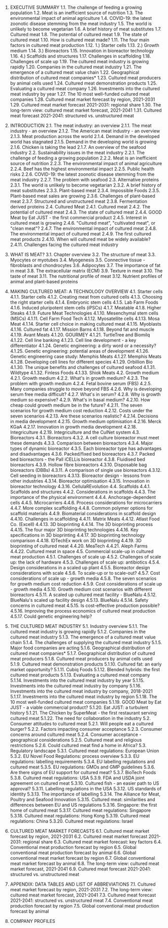 1.	EXECUTIVE SUMMARY
1.1.	The challenge of feeding a growing population
1.2.	Meat is an inefficient source of nutrition
1.3.	The environmental impact of animal agriculture
1.4.	COVID-19: the latest zoonotic disease stemming from the meat industry
1.5.	The world is unlikely to become vegetarian
1.6.	A brief history of meat substitutes
1.7.	Cultured meat
1.8.	The potential of cultured meat
1.9.	The state of cultured meat
1.10.	How is cultured meat made?
1.11.	The four main factors in cultured meat production
1.12.	1.) Starter cells
1.13.	2.) Growth medium
1.14.	3.) Bioreactors
1.15.	Innovation in bioreactor technology
1.16.	4.) Scaffolds and structures
1.17.	Challenges in scaffolding
1.18.	Challenges of scale up
1.19.	The cultured meat industry is growing rapidly
1.20.	Companies in the cultured meat industry
1.21.	The emergence of a cultured meat value chain
1.22.	Geographical distribution of cultured meat companies*
1.23.	Cultured meat producers by animal cells used
1.24.	Cultured meat demonstration products
1.25.	Evaluating a cultured meat company
1.26.	Investments into the cultured meat industry by year
1.27.	The 10 most well-funded cultured meat companies
1.28.	Cultured meat market forecast by region, 2021-2031
1.29.	Cultured meat market forecast 2021-2031: regional share
1.30.	The long-term view: cultured meat market forecast, 2021-2041
1.31.	Cultured meat forecast 2021-2041: structured vs. unstructured meat

2.	INTRODUCTION
2.1.	The meat industry: an overview
2.1.1.	The meat industry - an overview
2.1.2.	The American meat industry - an overview
2.1.3.	Meat production across the world
2.1.4.	Demand in the developed world has stagnated
2.1.5.	Demand in the developing world is growing
2.1.6.	Chicken is taking the lead
2.1.7.	An overview of the seafood industry
2.2.	Sustainability issues in the meat industry
2.2.1.	The challenge of feeding a growing population
2.2.2.	Meat is an inefficient source of nutrition
2.2.3.	The environmental impact of animal agriculture
2.2.4.	Beef has the highest environmental impact
2.2.5.	Public health risks
2.2.6.	COVID-19: the latest zoonotic disease stemming from the meat industry
2.2.7.	The problem with seafood
2.3.	Alternative proteins
2.3.1.	The world is unlikely to become vegetarian
2.3.2.	A brief history of meat substitutes
2.3.3.	Plant-based meat
2.3.4.	Impossible Foods
2.3.5.	Plant-based meat sales are growing
2.3.6.	Challenges of plant-based meat
2.3.7.	Structured and unstructured meat
2.3.8.	Fermentation derived proteins
2.4.	Cultured Meat
2.4.1.	Cultured meat
2.4.2.	The potential of cultured meat
2.4.3.	The state of cultured meat
2.4.4.	GOOD Meat by Eat JUST - the first commercial product
2.4.5.	Interest in cultured meat is growing
2.4.6.	"Cultured meat", "cultivated meat", or "clean meat"?
2.4.7.	The environmental impact of cultured meat
2.4.8.	The environmental impact of cultured meat
2.4.9.	The first cultured meat products
2.4.10.	When will cultured meat be widely available?
2.4.11.	Challenges facing the cultured meat industry

3.	WHAT IS MEAT?
3.1.	Chapter overview
3.2.	The structure of meat
3.3.	Myocytes or myotubes
3.4.	Myogenesis
3.5.	Connective tissue - fibroblasts and chondrocytes
3.6.	Adipocytes
3.7.	The importance of fat in meat
3.8.	The extracellular matrix (ECM)
3.9.	Texture in meat
3.10.	The taste of meat
3.11.	The nutritional profile of meat
3.12.	Nutrient profiles of animal and plant-based proteins

4.	MAKING CULTURED MEAT: A TECHNOLOGY OVERVIEW
4.1.	Starter cells
4.1.1.	Starter cells
4.1.2.	Creating meat from cultured cells
4.1.3.	Choosing the right starter cells
4.1.4.	Embryonic stem cells
4.1.5.	Lab Farm Foods
4.1.6.	Induced pluripotent stem cells (iPSCs)
4.1.7.	Meatable
4.1.8.	Higher Steaks
4.1.9.	Future Meat Technologies
4.1.10.	Mesenchymal stem cells (MSCs)
4.1.11.	Cell Farm Food Tech
4.1.12.	Myosatellite cells
4.1.13.	Mosa Meat
4.1.14.	Starter cell choice in making cultured meat
4.1.15.	Myoblasts
4.1.16.	Cultured fat
4.1.17.	Mission Barns
4.1.18.	Beyond fat and muscle
4.1.19.	Avant Meats
4.1.20.	GOURMEY
4.1.21.	TurtleTree and Biomilq
4.1.22.	Cell line banking
4.1.23.	Cell line development - a key differentiator
4.1.24.	Genetic engineering: a dirty word or a necessity?
4.1.25.	Genetic engineering: potential areas of development
4.1.26.	Genetic engineering case study: Memphis Meats
4.1.27.	Memphis Meats
4.1.28.	Developing cell lines for different species
4.1.29.	Orbillion Bio
4.1.30.	The unique benefits and challenges of cultured seafood
4.1.31.	Wildtype
4.1.32.	Finless Foods
4.1.33.	Shiok Meats
4.2.	Growth medium
4.2.1.	Growth medium
4.2.2.	What's in growth medium?
4.2.3.	The problem with growth medium
4.2.4.	Fetal bovine serum (FBS)
4.2.5.	Many companies struggle to move beyond FBS
4.2.6.	Why is developing serum free media difficult?
4.2.7.	What's in serum?
4.2.8.	Why is growth medium so expensive?
4.2.9.	What's in basal medium?
4.2.10.	How cheap could growth medium be in the future?
4.2.11.	The seven scenarios for growth medium cost reduction
4.2.12.	Costs under the seven scenarios
4.2.13.	Are these scenarios realistic?
4.2.14.	Decisions in media development
4.2.15.	Growth medium optimisation
4.2.16.	Merck KGaA
4.2.17.	Innovation in growth media development
4.2.18.	Integriculture
4.2.19.	Integriculture and the CulNet system
4.3.	Bioreactors
4.3.1.	Bioreactors
4.3.2.	A cell culture bioreactor must meet these demands
4.3.3.	Comparison between bioreactors
4.3.4.	Major types of dynamic bioreactor
4.3.5.	Each bioreactor type has advantages and disadvantages
4.3.6.	Packed/fixed bed bioreactors
4.3.7.	Packed bed bioreactors - the Pall iCELLis bioreactor
4.3.8.	Fluidised bed bioreactors
4.3.9.	Hollow fibre bioreactors
4.3.10.	Disposable bag bioreactors (DBBs)
4.3.11.	A comparison of single use bioreactors
4.3.12.	Cell seeding in bioreactors
4.3.13.	Bioreactor design - lessons from other industries
4.3.14.	Bioreactor optimisation
4.3.15.	Innovation in bioreactor technology
4.3.16.	CellulaREvolution
4.4.	Scaffolds
4.4.1.	Scaffolds and structures
4.4.2.	Considerations in scaffolds
4.4.3.	The importance of the physical environment
4.4.4.	Anchorage-dependent cells
4.4.5.	Microcarriers
4.4.6.	Process considerations for microcarriers
4.4.7.	More complex scaffolding
4.4.8.	Common polymer options for scaffold materials
4.4.9.	Biomaterial considerations in scaffold design
4.4.10.	Challenges in scaffolding
4.4.11.	Matrix Meats
4.4.12.	Atlast Food Co. (Excell)
4.4.13.	3D bioprinting
4.4.14.	The 3D bioprinting process
4.4.15.	The four major 3D bioprinting technologies
4.4.16.	Key specifications in 3D bioprinting
4.4.17.	3D bioprinting technology comparison
4.4.18.	IDTechEx work on 3D bioprinting
4.4.19.	3D bioprinting of cultured meat
4.4.20.	MeaTech
4.4.21.	Aleph Farms
4.4.22.	Cultured meat in space
4.5.	Commercial scale-up in cultured meat production
4.5.1.	Challenges of scale up
4.5.2.	Challenges of scale up: the lack of hardware
4.5.3.	Challenges of scale up: antibiotics
4.5.4.	Design considerations in a scaled up plant
4.5.5.	Bioreactor design considerations with scale
4.5.6.	To scale-up or to scale-out?
4.5.7.	Cost considerations of scale up - growth media
4.5.8.	The seven scenarios for growth medium cost reduction
4.5.9.	Cost considerations of scale up - growth media
4.5.10.	Growth medium cost scenarios with different bioreactors
4.5.11.	A scaled up cultured meat facility - BlueNalu
4.5.12.	BlueNalu's scaled up facility design
4.5.13.	BlueNalu
4.5.14.	Safety concerns in cultured meat
4.5.15.	Is cost-effective production possible?
4.5.16.	Improving the process economics of cultured meat production
4.5.17.	Could genetic engineering help?

5.	THE CULTURED MEAT INDUSTRY
5.1.	Industry overview
5.1.1.	The cultured meat industry is growing rapidly
5.1.2.	Companies in the cultured meat industry
5.1.3.	The emergence of a cultured meat value chain
5.1.4.	The challenges of supplying the cultured meat industry
5.1.5.	Major food companies are acting
5.1.6.	Geographical distribution of cultured meat companies*
5.1.7.	Geographical distribution of cultured meat producers
5.1.8.	Cultured meat producers by animal cells used
5.1.9.	Cultured meat demonstration products
5.1.10.	Cultured fat: an early market opportunity?
5.1.11.	Cubiq Foods
5.1.12.	Blended hybrids: the first cultured meat products
5.1.13.	Evaluating a cultured meat company
5.1.14.	Investments into the cultured meat industry by year
5.1.15.	Investments into the cultured meat industry by company
5.1.16.	Investments into the cultured meat industry by company, 2018-2021
5.1.17.	Investments into the cultured meat industry by region
5.1.18.	The 10 most well-funded cultured meat companies
5.1.19.	GOOD Meat by Eat JUST - a viable commercial product?
5.1.20.	Eat JUST: a turbulent history
5.1.21.	The Chicken by SuperMeat - the first restaurant serving cultured meat
5.1.22.	The need for collaboration in the industry
5.2.	Consumer attitudes to cultured meat
5.2.1.	Will people eat a cultured burger?
5.2.2.	Factors impacting consumer acceptance
5.2.3.	Consumer concerns around cultured meat
5.2.4.	Consumer acceptance - geographical considerations
5.2.5.	Cultured meat and religious restrictions
5.2.6.	Could cultured meat find a home in Africa?
5.3.	Regulatory landscape
5.3.1.	Cultured meat regulations: European Union
5.3.2.	EU Novel Food Regulations: process overview
5.3.3.	EU regulations: labelling requirements
5.3.4.	EU labelling regulations and cultured meat
5.3.5.	EU regulations: GMOs and GMP guidelines
5.3.6.	Are there signs of EU support for cultured meat?
5.3.7.	BioTech Foods
5.3.8.	Cultured meat regulations: USA
5.3.9.	FDA and USDA joint agreement on cultured meat
5.3.10.	Cultured fish - an easier path to US approval?
5.3.11.	Labelling regulations in the USA
5.3.12.	US standards of identity
5.3.13.	The importance of labelling
5.3.14.	The Alliance for Meat, Poultry and Seafood Innovation
5.3.15.	Cultured meat: similarities and differences between EU and US regulations
5.3.16.	Singapore: the first home of cultured meat
5.3.17.	Cultured meat regulations: Singapore
5.3.18.	Cultured meat regulations: Hong Kong
5.3.19.	Cultured meat regulations: China
5.3.20.	Cultured meat regulations: Israel

6.	CULTURED MEAT MARKET FORECASTS
6.1.	Cultured meat market forecast by region, 2021-2031
6.2.	Cultured meat market forecast 2021-2031: regional share
6.3.	Cultured meat market forecast: key factors
6.4.	Conventional meat production forecast by region
6.5.	Global conventional meat production forecast by animal
6.6.	Global conventional meat market forecast by region
6.7.	Global conventional meat market forecast by animal
6.8.	The long-term view: cultured meat market forecast, 2021-2041
6.9.	Cultured meat forecast 2021-2041: structured vs. unstructured meat

7.	APPENDIX: DATA TABLES AND LIST OF ABBREVIATIONS
7.1.	Cultured meat market forecast by region, 2021-2031
7.2.	The long-term view: cultured meat market forecast, 2021-2041
7.3.	Cultured meat forecast 2021-2041: structured vs. unstructured meat
7.4.	Conventional meat production forecast by region
7.5.	Global conventional meat production forecast by animal

8.	COMPANY PROFILES
